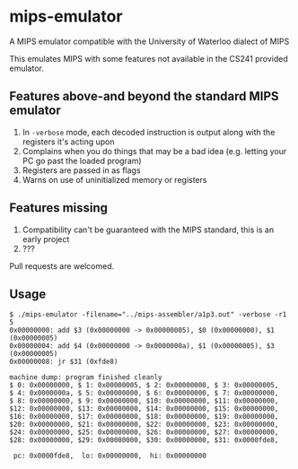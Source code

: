 # mips-emulator
A MIPS emulator compatible with the University of Waterloo dialect of MIPS

This emulates MIPS with some features not available in the CS241 provided emulator.

## Features above-and beyond the standard MIPS emulator
1. In `-verbose` mode, each decoded instruction is output along with the registers it's acting upon
2. Complains when you do things that may be a bad idea (e.g. letting your PC go past the loaded program)
3. Registers are passed in as flags
4. Warns on use of uninitialized memory or registers

## Features missing
1. Compatibility can't be guaranteed with the MIPS standard, this is an early project
2. ???

Pull requests are welcomed.

## Usage
	$ ./mips-emulator -filename="../mips-assembler/a1p3.out" -verbose -r1 5
	0x00000000: add $3 (0x00000000 -> 0x00000005), $0 (0x00000000), $1 (0x00000005)
	0x00000004: add $4 (0x00000000 -> 0x0000000a), $1 (0x00000005), $3 (0x00000005)
	0x00000008: jr $31 (0xfde8)
	
	machine dump: program finished cleanly
	$ 0: 0x00000000, $ 1: 0x00000005, $ 2: 0x00000000, $ 3: 0x00000005, 
	$ 4: 0x0000000a, $ 5: 0x00000000, $ 6: 0x00000000, $ 7: 0x00000000, 
	$ 8: 0x00000000, $ 9: 0x00000000, $10: 0x00000000, $11: 0x00000000, 
	$12: 0x00000000, $13: 0x00000000, $14: 0x00000000, $15: 0x00000000, 
	$16: 0x00000000, $17: 0x00000000, $18: 0x00000000, $19: 0x00000000, 
	$20: 0x00000000, $21: 0x00000000, $22: 0x00000000, $23: 0x00000000, 
	$24: 0x00000000, $25: 0x00000000, $26: 0x00000000, $27: 0x00000000, 
	$28: 0x00000000, $29: 0x00000000, $30: 0x00000000, $31: 0x0000fde8, 

	 pc: 0x0000fde8,  lo: 0x00000000,  hi: 0x00000000

